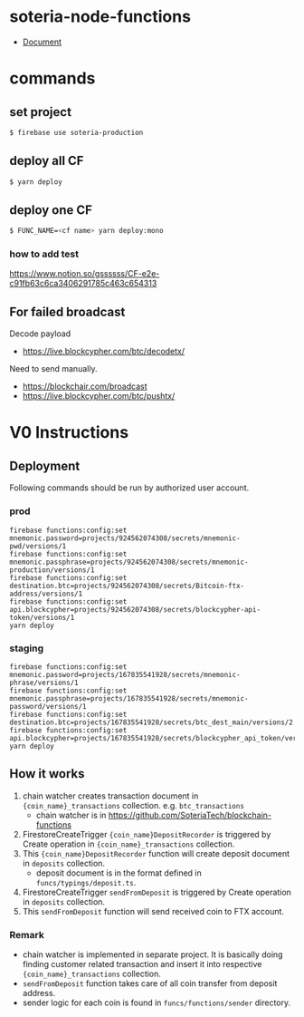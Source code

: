 # soteria-node-functions

- [Document](https://www.notion.so/Soteria-612e438f04044e6298297efaee8d17e4)

# commands

## set project

```sh
$ firebase use soteria-production
```

## deploy all CF

```sh
$ yarn deploy
```

## deploy one CF
```sh
$ FUNC_NAME=<cf name> yarn deploy:mono
```

### how to add test

https://www.notion.so/gssssss/CF-e2e-c91fb63c6ca3406291785c463c654313

## For failed broadcast
Decode payload
- https://live.blockcypher.com/btc/decodetx/

Need to send manually.
- https://blockchair.com/broadcast
- https://live.blockcypher.com/btc/pushtx/


# V0 Instructions
## Deployment
Following commands should be run by authorized user account.
### prod
```shell
firebase functions:config:set mnemonic.password=projects/924562074308/secrets/mnemonic-pwd/versions/1
firebase functions:config:set mnemonic.passphrase=projects/924562074308/secrets/mnemonic-production/versions/1
firebase functions:config:set destination.btc=projects/924562074308/secrets/Bitcoin-ftx-address/versions/1
firebase functions:config:set api.blockcypher=projects/924562074308/secrets/blockcypher-api-token/versions/1
yarn deploy
```
### staging
```shell
firebase functions:config:set mnemonic.password=projects/167835541928/secrets/mnemonic-phrase/versions/1
firebase functions:config:set mnemonic.passphrase=projects/167835541928/secrets/mnemonic-password/versions/1
firebase functions:config:set destination.btc=projects/167835541928/secrets/btc_dest_main/versions/2
firebase functions:config:set api.blockcypher=projects/167835541928/secrets/blockcypher_api_token/versions/1
yarn deploy
```

## How it works
1. chain watcher creates transaction document in `{coin_name}_transactions` collection. e.g. `btc_transactions`
    - chain watcher is in https://github.com/SoteriaTech/blockchain-functions
2. FirestoreCreateTrigger `{coin_name}DepositRecorder` is triggered by Create operation in `{coin_name}_transactions` collection.
3. This `{coin_name}DepositRecorder` function will create deposit document in `deposits` collection.
    - deposit document is in the format defined in `funcs/typings/deposit.ts`.
4. FirestoreCreateTrigger `sendFromDeposit` is triggered by Create operation in `deposits` collection.
5. This `sendFromDeposit` function will send received coin to FTX account.

### Remark
- chain watcher is implemented in separate project. It is basically doing finding customer related transaction and insert it into respective `{coin_name}_transactions` collection. 
- `sendFromDeposit` function takes care of all coin transfer from deposit address.
- sender logic for each coin is found in `funcs/functions/sender` directory.
